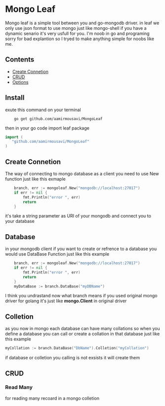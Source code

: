 # Mongo Leaf
Mongo leaf is a simple tool between you and go-mongodb driver. in leaf we only use json format to use mongo just like mongo-shell if you have a dynamic senario it's very usfull for you. I'm noob in go and programing sorry for bad explantion so I tryed to make anything simple for noobs like me.


## Contents
- [Create Connetion](#)
- [CRUD]()
- [Options](#)

## Install
exute this command on your terminal
```
    go get github.com/aamirmousavi/MongoLeaf
```
then in your go code import leaf package
```go
import (
   "github.com/aamirmousavi/MongoLeaf"
)
```


## Create Connetion

The way of connecting to mongo database as a client you need to use New function just like this exmaple
```go
    branch, err := mongoleaf.New("mongodb://localhost:27017")
    if err != nil {
		fmt.Println("error ", err)
		return
	}
```
it's take a string parameter as URI of your mongodb and connect you to your database

## Database

in your mongodb client if you want to create or refrence to a database you would use DataBase Function just like this example
```go
    branch, err := mongoleaf.New("mongodb://localhost:27017")
    if err != nil {
        fmt.Println("error ", err)
        return
    }
    myDataBase := branch.DataBase("myDBName")
```
I think you undrastand now what branch means if you used original mongo driver for golang it's just like **mongo.Client** in original driver

## Colletion

as you now in mongo each database can have many collations so when you define a database you can call or create a collation in that database just like this example
```go
myCollation := branch.DataBase("DbName").Colletion("myCollation")
```
if database or colletion you calling is not exsists it will create them

## CRUD
### Read Many
for reading many recoard in a mongo colletion 
